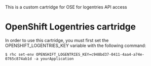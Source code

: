 This is a custom cartridge for OSE for logentries API access

# OpenShift Logentries cartridge

In order to use this cartridge, you must first set the OPENSHIFT_LOGENTRIES_KEY variable with the following command:

    $ rhc set-env OPENSHIFT_LOGENTRIES_KEY=c948bd37-0411-4aa4-a74e-0765c874ab1d -a yourApplication

